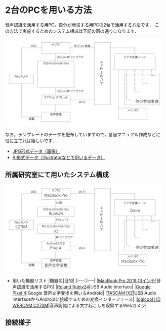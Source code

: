 # 2台のPCを用いる方法
音声認識を活用する用PC，自分が参加する用PCの2台で活用する方法です．
この方法で実施するためのシステム構成は下記の図の通りになります．

![接続イメージのテンプレ](fig/template/Template_Using_2pc-JP.jpg)


なお，テンプレートのデータを配布していますので，各自マニュアル作成などに役に立てれば嬉しいです．
  - [JPG形式データ（画像）](fig/template/Template_Using_2pc-JP.jpg)
  - [AI形式データ（Illustratorなどで用いるデータ）](fig/template/Template_Using_2pc-JP.ai)


## 所属研究室にて用いたシステム構成
![システム構成](fig/Using_2pc_ThetaAkihisa-JP.jpg)

- 用いた機器リスト
  |機器名|目的|
  |:---:|:---|
  |[MacBook Pro 2019 13インチ](https://support.apple.com/kb/SP795?viewlocale=ja_JP&locale=ja_JP)|音声認識を活用するPC|
  |[Roland Rubix24](https://www.roland.com/jp/products/rubix24/)|USB Audio Interface|
  |[Google Pixel 4](https://store.google.com/jp/product/pixel_4)|Google 音声文字変換を用いるAndroid|
  |[TASCAM iXZ](https://tascam.jp/jp/product/ixz/top)|USB Audio InterfaceからAndroidに接続するための変換インターフェース|
  |[logicool HD WEBCAM C270M](https://www.logicool.co.jp/ja-jp/product/hd-webcam-c270h#specification-tabular)|音声認識による文字起こしを収録するWebカメラ|
  
## 接続様子
  
  
  
  
  
  
  
  
  
